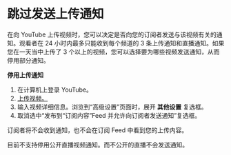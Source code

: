 # 跳过发送上传通知

在向 YouTube 上传视频时，您可以决定是否向您的订阅者发送与该视频有关的通知。观看者在 24 小时内最多只能收到每个频道的 3 条上传通知和直播通知。如果您在一天当中上传了 3 个以上的视频，您可以选择要为哪些视频发送通知，从而停用部分通知。

**停用上传通知**

1. 在计算机上登录 YouTube。
2. [上传视频。](https://support.google.com/youtube/answer/57407)
3. 输入视频详细信息。浏览到“高级设置”页面时，展开 **其他设置** 复选框。
4. 取消选中“发布到“订阅内容”Feed 并允许向订阅者发送通知”复选框。

订阅者将不会收到通知，也不会在订阅 Feed 中看到您的上传内容。

目前不支持停用公开直播视频通知。而不公开的直播不会发送通知。